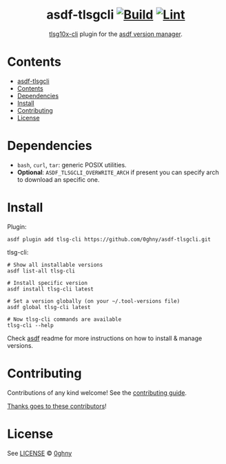<div align="center">

# asdf-tlsgcli [![Build](https://github.com/0ghny/asdf-tlsgcli/actions/workflows/build.yml/badge.svg)](https://github.com/0ghny/asdf-tlsgcli/actions/workflows/build.yml) [![Lint](https://github.com/0ghny/asdf-tlsgcli/actions/workflows/lint.yml/badge.svg)](https://github.com/0ghny/asdf-tlsgcli/actions/workflows/lint.yml)


[tlsg10x-cli](https://github.com/0ghny/tlsg10x-cli) plugin for the [asdf version manager](https://asdf-vm.com).

</div>

# Contents

- [asdf-tlsgcli  ](#asdf-tlsgcli--)
- [Contents](#contents)
- [Dependencies](#dependencies)
- [Install](#install)
- [Contributing](#contributing)
- [License](#license)

# Dependencies

- `bash`, `curl`, `tar`: generic POSIX utilities.
- **Optional**: `ASDF_TLSGCLI_OVERWRITE_ARCH` if present you can specify arch to download an specific one.

# Install

Plugin:

```shell
asdf plugin add tlsg-cli https://github.com/0ghny/asdf-tlsgcli.git
```

tlsg-cli:

```shell
# Show all installable versions
asdf list-all tlsg-cli

# Install specific version
asdf install tlsg-cli latest

# Set a version globally (on your ~/.tool-versions file)
asdf global tlsg-cli latest

# Now tlsg-cli commands are available
tlsg-cli --help
```

Check [asdf](https://github.com/asdf-vm/asdf) readme for more instructions on how to
install & manage versions.

# Contributing

Contributions of any kind welcome! See the [contributing guide](contributing.md).

[Thanks goes to these contributors](https://github.com/0ghny/asdf-tlsgcli/graphs/contributors)!

# License

See [LICENSE](LICENSE) © [0ghny](https://github.com/0ghny/)
